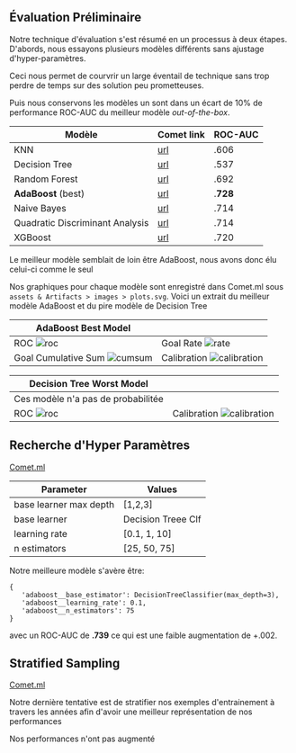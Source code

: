 ## Évaluation Préliminaire

Notre technique d'évaluation s'est résumé en un processus à deux étapes. D'abords, nous essayons plusieurs modèles différents sans ajustage d'hyper-paramètres.

Ceci nous permet de courvrir un large éventail de technique sans trop perdre de temps sur des solution peu prometteuses.

Puis nous conservons les modèles un sont dans un écart de 10% de performance ROC-AUC du meilleur modèle _out-of-the-box_.

| Modèle                          | Comet link                                                                                 | ROC-AUC |
|---------------------------------|--------------------------------------------------------------------------------------------|---------|
 | KNN                             | [url](https://www.comet.com/williamglazer/hockeyanalysis/5a66b7c2394b4e94b35c9d2a5d94c9f6) | .606    |
| Decision Tree                   | [url](https://www.comet.com/williamglazer/hockeyanalysis/6b6ebcf77af64cee9c5454d8d69a6cf2) | .537    |
| Random Forest                   | [url](https://www.comet.com/williamglazer/hockeyanalysis/3d6a8e0df0f34461b11f6e165f8bd4ad) | .692    |
| **AdaBoost**    (best)          | [url](https://www.comet.com/williamglazer/hockeyanalysis/195b09dca5114ec79174f86cd46382de) | .**728**    |
| Naive Bayes                     | [url](https://www.comet.com/williamglazer/hockeyanalysis/6ab70286a4aa42309edfc241d6e63857) | .714    |
| Quadratic Discriminant Analysis | [url](https://www.comet.com/williamglazer/hockeyanalysis/3e15ce4a2f8d423bb3fe22df3efd2a5e) | .714    |
| XGBoost                         | [url](https://www.comet.com/williamglazer/hockeyanalysis/857cdd44f44e4f0b8ab33f4f1014683e) | .720    |

Le meilleur modèle semblait de loin être AdaBoost, nous avons donc élu celui-ci comme le seul

Nos graphiques pour chaque modèle sont enregistré dans Comet.ml sous `assets & Artifacts > images > plots.svg`. Voici un extrait du meilleur modèle AdaBoost et du pire modèle de Decision Tree

| AdaBoost Best Model                                                                                                                   |                                                                                                                                    |
|---------------------------------------------------------------------------------------------------------------------------------------|------------------------------------------------------------------------------------------------------------------------------------|
| ROC ![roc](https://s3.amazonaws.com/comet.ml/image_3e15ce4a2f8d423bb3fe22df3efd2a5e-dE4JTLPcoZzLi87sJttqj4pEb.svg)                    | Goal Rate ![rate](https://s3.amazonaws.com/comet.ml/image_3e15ce4a2f8d423bb3fe22df3efd2a5e-8vspTwsE5myusII0nzSIbtXv6.svg)          |
| Goal Cumulative Sum ![cumsum](https://s3.amazonaws.com/comet.ml/image_3e15ce4a2f8d423bb3fe22df3efd2a5e-HLi2gNqLeVghEDAqcmUJuOXX2.svg) | Calibration ![calibration](https://s3.amazonaws.com/comet.ml/image_3e15ce4a2f8d423bb3fe22df3efd2a5e-CWxEUTep0HUwDRbMCKGblOfvj.svg) |


| Decision Tree Worst Model                                                                                          |                                                                                                                                    |
|--------------------------------------------------------------------------------------------------------------------|------------------------------------------------------------------------------------------------------------------------------------|
| Ces modèle n'a pas de probabilitée                                                                                 ||
| ROC ![roc](https://s3.amazonaws.com/comet.ml/image_6b6ebcf77af64cee9c5454d8d69a6cf2-jv53HKFXDis9tTF638Er5Yq7n.svg) | Calibration ![calibration](https://s3.amazonaws.com/comet.ml/image_6b6ebcf77af64cee9c5454d8d69a6cf2-SFcJYgNvort0c4R8UOUMBBLHH.svg) |

## Recherche d'Hyper Paramètres

[Comet.ml](https://www.comet.com/williamglazer/hockeyanalysis/e653e4860266487eae799e75133fbda7?experiment-tab=chart&showOutliers=true&smoothing=0&transformY=smoothing&xAxis=step)

| Parameter              | Values             |
|------------------------|--------------------|
| base learner max depth | [1,2,3]            |
| base learner           | Decision Treee Clf |
| learning rate          | [0.1, 1, 10]       |
| n estimators           | [25, 50, 75]       |

Notre meilleure modèle s'avère être:

```
{
   'adaboost__base_estimator': DecisionTreeClassifier(max_depth=3),
   'adaboost__learning_rate': 0.1,
   'adaboost__n_estimators': 75
}
```

avec un ROC-AUC de **.739** ce qui est une faible augmentation de +.002.

## Stratified Sampling

[Comet.ml](https://www.comet.com/williamglazer/hockeyanalysis/e91356fedb86466fad342357d034a4fe)

Notre dernière tentative est de stratifier nos exemples d'entrainement à travers les années afin d'avoir une meilleur représentation de nos performances

Nos performances n'ont pas augmenté